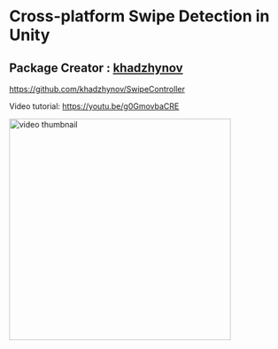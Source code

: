 # Cross-platform Swipe Detection in Unity

## Package Creator : <a href="https://github.com/khadzhynov">khadzhynov</a>
https://github.com/khadzhynov/SwipeController

Video tutorial: https://youtu.be/g0GmovbaCRE

<a href="https://youtu.be/g0GmovbaCRE"><img alt="video thumbnail" width="400px" src="https://img.youtube.com/vi/g0GmovbaCRE/0.jpg" /></a>

